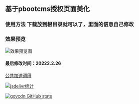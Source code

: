 <!--
 * @Name: AXI
 * @Date: 2022-02-26
 * @ContactTG: @czgov
-->
## 基于pbootcms授权页面美化
### 使用方法 下载放到根目录就可以了，里面的信息自己修改
### 效果预览

![效果预览图](https://s2.loli.net/2022/02/26/c3ajpdQKSzMqy42.png)


#### 最后修改时间：20222.2.26


[公共加速调用](https://www.jsdelivr.com/package/gh/T-Y-P/gov) 

[![jsdelivr统计](https://data.jsdelivr.com/v1/package/gh/T-Y-P/gov/badge)](https://www.jsdelivr.com/package/gh/T-Y-P/gov)

[![govcdn GitHub stats](https://github-readme-stats.vercel.app/api?username=T-Y-P)](https://github.com/T-Y-P/gov)